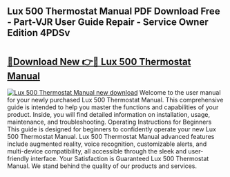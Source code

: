 ## Lux 500 Thermostat Manual PDF Download Free - Part-VJR User Guide Repair - Service Owner Edition 4PDSv

# <h2><a href="http://bc15533.oget.top/?id=Lux+500+Thermostat+Manual">🔗Download New 👉🔴 Lux 500 Thermostat Manual</a></h2>

[![Lux 500 Thermostat Manual new download](https://i.imgur.com/5g1atiW.png)](http://bc15533.oget.top/?id=Lux+500+Thermostat+Manual)
Welcome to the user manual for your newly purchased Lux 500 Thermostat Manual. This comprehensive guide is intended to help you master the functions and capabilities of your product. Inside, you will find detailed information on installation, usage, maintenance, and troubleshooting. Operating Instructions for Beginners This guide is designed for beginners to confidently operate your new Lux 500 Thermostat Manual. Lux 500 Thermostat Manual advanced features include augmented reality, voice recognition, customizable alerts, and multi-device compatibility, all accessible through the sleek and user-friendly interface. Your Satisfaction is Guaranteed Lux 500 Thermostat Manual. We stand behind the quality of our products and services.
